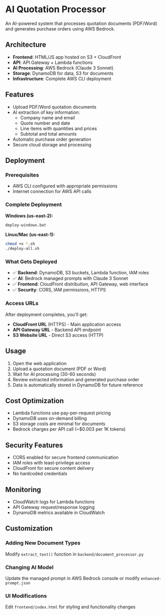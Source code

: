 # AI Quotation Processor

An AI-powered system that processes quotation documents (PDF/Word) and generates purchase orders using AWS Bedrock.

## Architecture

- **Frontend**: HTML/JS app hosted on S3 + CloudFront
- **API**: API Gateway + Lambda functions
- **AI Processing**: AWS Bedrock (Claude 3 Sonnet)
- **Storage**: DynamoDB for data, S3 for documents
- **Infrastructure**: Complete AWS CLI deployment

## Features

- Upload PDF/Word quotation documents
- AI extraction of key information:
  - Company name and email
  - Quote number and date
  - Line items with quantities and prices
  - Subtotal and total amounts
- Automatic purchase order generation
- Secure cloud storage and processing

## Deployment

### Prerequisites

- AWS CLI configured with appropriate permissions
- Internet connection for AWS API calls

### Complete Deployment

**Windows (us-east-2):**
```cmd
deploy-windows.bat
```

**Linux/Mac (us-east-1):**
```bash
chmod +x *.sh
./deploy-all.sh
```

### What Gets Deployed

- ✅ **Backend**: DynamoDB, S3 buckets, Lambda function, IAM roles
- ✅ **AI**: Bedrock managed prompts with Claude 3 Sonnet
- ✅ **Frontend**: CloudFront distribution, API Gateway, web interface
- ✅ **Security**: CORS, IAM permissions, HTTPS

### Access URLs

After deployment completes, you'll get:
- **CloudFront URL** (HTTPS) - Main application access
- **API Gateway URL** - Backend API endpoint
- **S3 Website URL** - Direct S3 access (HTTP)

## Usage

1. Open the web application
2. Upload a quotation document (PDF or Word)
3. Wait for AI processing (30-60 seconds)
4. Review extracted information and generated purchase order
5. Data is automatically stored in DynamoDB for future reference

## Cost Optimization

- Lambda functions use pay-per-request pricing
- DynamoDB uses on-demand billing
- S3 storage costs are minimal for documents
- Bedrock charges per API call (~$0.003 per 1K tokens)

## Security Features

- CORS enabled for secure frontend communication
- IAM roles with least-privilege access
- CloudFront for secure content delivery
- No hardcoded credentials

## Monitoring

- CloudWatch logs for Lambda functions
- API Gateway request/response logging
- DynamoDB metrics available in CloudWatch

## Customization

### Adding New Document Types
Modify `extract_text()` function in `backend/document_processor.py`

### Changing AI Model
Update the managed prompt in AWS Bedrock console or modify `enhanced-prompt.json`

### UI Modifications
Edit `frontend/index.html` for styling and functionality changes